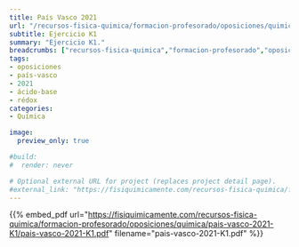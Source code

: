 ```yaml
---
title: País Vasco 2021
url: "/recursos-fisica-quimica/formacion-profesorado/oposiciones/quimica/pais-vasco-2021-K1/"
subtitle: Ejercicio K1
summary: "Ejercicio K1."
breadcrumbs: ["recursos-fisica-quimica","formacion-profesorado","oposiciones","quimica"]
tags:
- oposiciones
- país-vasco
- 2021
- ácido-base
- rédox
categories:
- Química

image:
  preview_only: true

#build:
#  render: never

# Optional external URL for project (replaces project detail page).
#external_link: "https://fisiquimicamente.com/recursos-fisica-quimica/formacion-profesorado/oposiciones/quimica/pais-vasco-2016-k1/pais-vasco-2016-k1.pdf"
---
```


{{% embed_pdf url="https://fisiquimicamente.com/recursos-fisica-quimica/formacion-profesorado/oposiciones/quimica/pais-vasco-2021-K1/pais-vasco-2021-K1.pdf" filename="pais-vasco-2021-K1.pdf" %}}